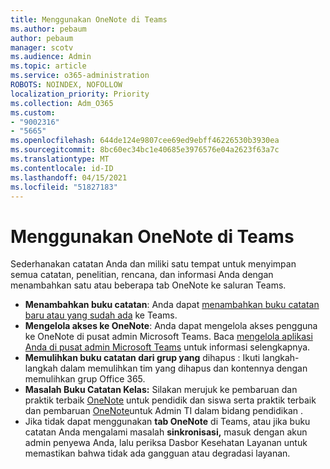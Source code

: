 ```yaml
---
title: Menggunakan OneNote di Teams
ms.author: pebaum
author: pebaum
manager: scotv
ms.audience: Admin
ms.topic: article
ms.service: o365-administration
ROBOTS: NOINDEX, NOFOLLOW
localization_priority: Priority
ms.collection: Adm_O365
ms.custom:
- "9002316"
- "5665"
ms.openlocfilehash: 644de124e9807cee69ed9ebff46226530b3930ea
ms.sourcegitcommit: 8bc60ec34bc1e40685e3976576e04a2623f63a7c
ms.translationtype: MT
ms.contentlocale: id-ID
ms.lasthandoff: 04/15/2021
ms.locfileid: "51827183"
---
```

# <a name="using-onenote-in-teams"></a>Menggunakan OneNote di Teams

Sederhanakan catatan Anda dan miliki satu tempat untuk menyimpan semua catatan, penelitian, rencana, dan informasi Anda dengan menambahkan satu atau beberapa tab OneNote ke saluran Teams.

- **Menambahkan buku catatan**: Anda dapat [menambahkan buku catatan baru atau yang sudah ada](https://support.microsoft.com/office/add-a-onenote-notebook-to-teams-0ec78cc3-ba3b-4279-a88e-aa40af9865c2) ke Teams.
- **Mengelola akses ke OneNote**: Anda dapat mengelola akses pengguna ke OneNote di pusat admin Microsoft Teams. Baca [mengelola aplikasi Anda di pusat admin Microsoft Teams](https://docs.microsoft.com/MicrosoftTeams/manage-apps) untuk informasi selengkapnya.
- **Memulihkan buku catatan dari grup yang** [](https://docs.microsoft.com/microsoftteams/archive-or-delete-a-team#restore-a-deleted-team) dihapus : Ikuti langkah-langkah dalam memulihkan tim yang dihapus dan kontennya dengan memulihkan grup Office 365.
- **Masalah Buku Catatan Kelas:** Silakan merujuk ke pembaruan dan praktik terbaik [OneNote](https://support.office.com/article/onenote-update-and-best-practices-for-educators-and-students-dde775f0-8b06-4263-8b54-1e9ddc3dd146) untuk pendidik dan siswa serta praktik terbaik dan pembaruan [OneNote](https://support.office.com/article/onenote-update-and-best-practices-for-it-admins-in-education-9d78f2b2-5e25-4288-b597-b4ba463c7b46)untuk Admin TI dalam bidang pendidikan .
- Jika tidak dapat menggunakan **tab OneNote** di Teams, atau jika buku catatan Anda mengalami masalah [](https://docs.microsoft.com/office365/enterprise/view-service-health) **sinkronisasi,** masuk dengan akun admin penyewa Anda, lalu periksa Dasbor Kesehatan Layanan untuk memastikan bahwa tidak ada gangguan atau degradasi layanan.
